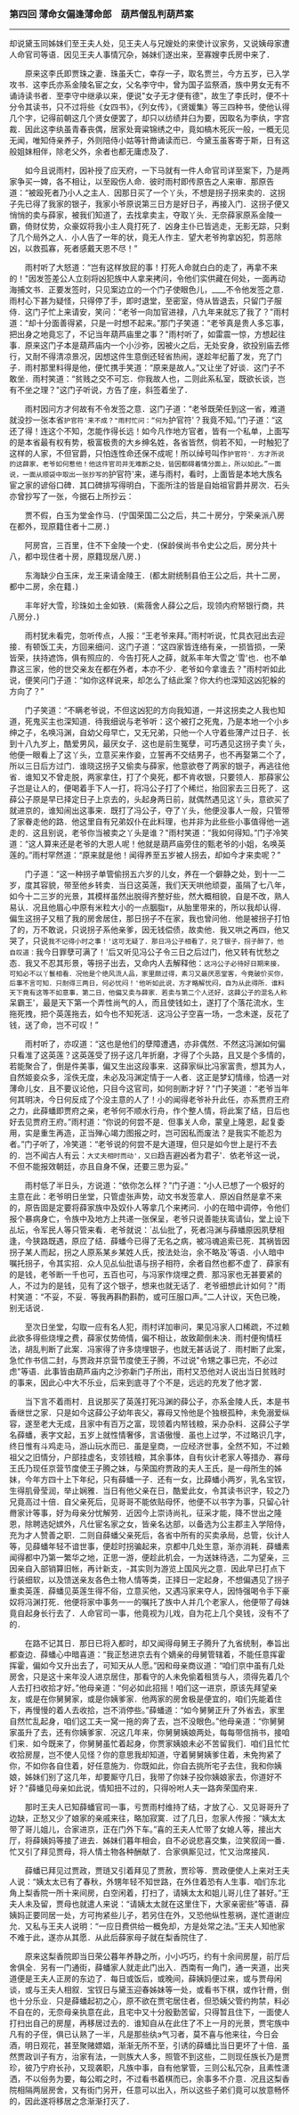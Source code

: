 ### 第四回 薄命女偏逢薄命郎　葫芦僧乱判葫芦案
----
    




却说黛玉同姊妹们至王夫人处，见王夫人与兄嫂处的来使计议家务，又说姨母家遭人命官司等语．因见王夫人事情冗杂，姊妹们遂出来，至寡嫂李氏房中来了．

　　原来这李氏即贾珠之妻．珠虽夭亡，幸存一子，取名贾兰，今方五岁，已入学攻书．这李氏亦系金陵名宦之女，父名李守中，曾为国子监祭酒，族中男女无有不诵诗读书者．至李守中继承以来，便说"女子无才便有德"，故生了李氏时，便不十分令其读书，只不过将些《女四书》，《列女传》，《贤媛集》等三四种书，使他认得几个字，记得前朝这几个贤女便罢了，却只以纺绩井臼为要，因取名为李纨，字宫裁．因此这李纨虽青春丧偶，居家处膏粱锦绣之中，竟如槁木死灰一般，一概无见无闻，唯知侍亲养子，外则陪侍小姑等针黹诵读而已．今黛玉虽客寄于斯，日有这般姐妹相伴，除老父外，余者也都无庸虑及了．


　　如今且说雨村，因补授了应天府，一下马就有一件人命官司详至案下，乃是两家争买一婢，各不相让，以至殴伤人命．彼时雨村即传原告之人来审．那原告道：“被殴死者乃小人之主人．因那日买了一个丫头，不想是拐子拐来卖的．这拐子先已得了我家的银子，我家小爷原说第三日方是好日子，再接入门．这拐子便又悄悄的卖与薛家，被我们知道了，去找拿卖主，夺取丫头．无奈薛家原系金陵一霸，倚财仗势，众豪奴将我小主人竟打死了．凶身主仆已皆逃走，无影无踪，只剩了几个局外之人．小人告了一年的状，竟无人作主．望大老爷拘拿凶犯，剪恶除凶，以救孤寡，死者感戴天恩不尽！”


　　雨村听了大怒道：“岂有这样放屁的事！打死人命就白白的走了，再拿不来的！"因发签差公人立刻将凶犯族中人拿来拷问，令他们实供藏在何处，一面再动海捕文书．正要发签时，只见案边立的一个门子使眼色儿，____不令他发签之意．雨村心下甚为疑怪，只得停了手，即时退堂，至密室，侍从皆退去，只留门子服侍．这门子忙上来请安，笑问：“老爷一向加官进禄，八九年来就忘了我了？"雨村道：“却十分面善得紧，只是一时想不起来。”那门子笑道：“老爷真是贵人多忘事，把出身之地竟忘了，不记当年葫芦庙里之事？"雨村听了，如雷震一惊，方想起往事．原来这门子本是葫芦庙内一个小沙弥，因被火之后，无处安身，欲投别庙去修行，又耐不得清凉景况，因想这件生意倒还轻省热闹，遂趁年纪蓄了发，充了门子．雨村那里料得是他，便忙携手笑道：“原来是故人。”又让坐了好谈．这门子不敢坐．雨村笑道：“贫贱之交不可忘．你我故人也，二则此系私室，既欲长谈，岂有不坐之理？"这门子听说，方告了座，斜签着坐了．


　　雨村因问方才何故有不令发签之意．这门子道：“老爷既荣任到这一省，难道就没抄一张本省`护官符'来不成？"雨村忙问：“何为`护官符'？我竟不知。”门子道：“这还了得！连这个不知，怎能作得长远！如今凡作地方官者，皆有一个私单，上面写的是本省最有权有势，极富极贵的大乡绅名姓，各省皆然，倘若不知，一时触犯了这样的人家，不但官爵，只怕连性命还保不成呢！所以绰号叫作`护官符'．方才所说的这薛家，老爷如何惹他！他这件官司并无难断之处，皆因都碍着情分面上，所以如此。”一面说，一面从顺袋中取出一张抄写的`护官符'来，递与雨村，看时，上面皆是本地大族名宦之家的谚俗口碑．其口碑排写得明白，下面所注的皆是自始祖官爵并房次．石头亦曾抄写了一张，今据石上所抄云：


　　贾不假，白玉为堂金作马．(宁国荣国二公之后，共二十房分，宁荣亲派八房在都外，现原籍住者十二房．)


　　阿房宫，三百里，住不下金陵一个史．(保龄侯尚书令史公之后，房分共十八，都中现住者十房，原籍现居八房．)


　　东海缺少白玉床，龙王来请金陵王．(都太尉统制县伯王公之后，共十二房，都中二房，余在籍．)


　　丰年好大雪，珍珠如土金如铁．(紫薇舍人薛公之后，现领内府帑银行商，共八房分．)


　　雨村犹未看完，忽听传点，人报：“王老爷来拜。”雨村听说，忙具衣冠出去迎接．有顿饭工夫，方回来细问．这门子道：“这四家皆连络有亲，一损皆损，一荣皆荣，扶持遮饰，俱有照应的．今告打死人之薛，就系丰年大雪之`雪'也．也不单靠这三家，他的世交亲友在都在外者，本亦不少．老爷如今拿谁去？"雨村听如此说，便笑问门子道：“如你这样说来，却怎么了结此案？你大约也深知这凶犯躲的方向了？”


　　门子笑道：“不瞒老爷说，不但这凶犯的方向我知道，一并这拐卖之人我也知道，死鬼买主也深知道．待我细说与老爷听：这个被打之死鬼，乃是本地一个小乡绅之子，名唤冯渊，自幼父母早亡，又无兄弟，只他一个人守着些薄产过日子．长到十八九岁上，酷爱男风，最厌女子．这也是前生冤孽，可巧遇见这拐子卖丫头，他便一眼看上了这丫头，立意买来作妾，立誓再不交结男子，也不再娶第二个了，所以三日后方过门．谁晓这拐子又偷卖与薛家，他意欲卷了两家的银子，再逃往他省．谁知又不曾走脱，两家拿住，打了个臭死，都不肯收银，只要领人．那薛家公子岂是让人的，便喝着手下人一打，将冯公子打了个稀烂，抬回家去三日死了．这薛公子原是早已择定日子上京去的，头起身两日前，就偶然遇见这丫头，意欲买了就进京的，谁知闹出这事来．既打了冯公子，夺了丫头，他便没事人一般，只管带了家眷走他的路．他这里自有兄弟奴仆在此料理，也并非为此些些小事值得他一逃走的．这且别说，老爷你当被卖之丫头是谁？"雨村笑道：“我如何得知。”门子冷笑道：“这人算来还是老爷的大恩人呢！他就是葫芦庙旁住的甄老爷的小姐，名唤英莲的。”雨村罕然道：“原来就是他！闻得养至五岁被人拐去，却如今才来卖呢？”


　　门子道：“这一种拐子单管偷拐五六岁的儿女，养在一个僻静之处，到十一二岁，度其容貌，带至他乡转卖．当日这英莲，我们天天哄他顽耍，虽隔了七八年，如今十二三岁的光景，其模样虽然出脱得齐整好些，然大概相貌，自是不改，熟人易认．况且他眉心中原有米粒大小的一点胭脂т，从胎里带来的，所以我却认得．偏生这拐子又租了我的房舍居住，那日拐子不在家，我也曾问他．他是被拐子打怕了的，万不敢说，只说拐子系他亲爹，因无钱偿债，故卖他．我又哄之再四，他又哭了，只说`我不记得小时之事！'这可无疑了．那日冯公子相看了，兑了银子，拐子醉了，他自叹道：`我今日罪孽可满了！'后又听见冯公子令三日之后过门，他又转有忧愁之态．我又不忍其形景，等拐子出去，又命内人去解释他：`这冯公子必待好日期来接，可知必不以丫鬟相看．况他是个绝风流人品，家里颇过得，素习又最厌恶堂客，今竟破价买你，后事不言可知．只耐得三两日，何必忧闷！'他听如此说，方才略解忧闷，自为从此得所．谁料天下竟有这等不如意事，第二日，他偏又卖与薛家．若卖与第二个人还好，这薛公子的混名人称`呆霸王'，最是天下第一个弄性尚气的人，而且使钱如土，遂打了个落花流水，生拖死拽，把个英莲拖去，如今也不知死活．这冯公子空喜一场，一念未遂，反花了钱，送了命，岂不可叹！”


　　雨村听了，亦叹道：“这也是他们的孽障遭遇，亦非偶然．不然这冯渊如何偏只看准了这英莲？这英莲受了拐子这几年折磨，才得了个头路，且又是个多情的，若能聚合了，倒是件美事，偏又生出这段事来．这薛家纵比冯家富贵，想其为人，自然姬妾众多，淫佚无度，未必及冯渊定情于一人者．这正是梦幻情缘，恰遇一对薄命儿女．且不要议论他，只目今这官司，如何剖断才好？"门子笑道：“老爷当年何其明决，今日何反成了个没主意的人了！小的闻得老爷补升此任，亦系贾府王府之力，此薛蟠即贾府之亲，老爷何不顺水行舟，作个整人情，将此案了结，日后也好去见贾府王府。”雨村道：“你说的何尝不是．但事关人命，蒙皇上隆恩，起复委用，实是重生再造，正当殚心竭力图报之时，岂可因私而废法？是我实不能忍为者。”门子听了，冷笑道：“老爷说的何尝不是大道理，但只是如今世上是行不去的．岂不闻古人有云：`大丈夫相时而动'，又曰`趋吉避凶者为君子'．依老爷这一说，不但不能报效朝廷，亦且自身不保，还要三思为妥。”


　　雨村低了半日头，方说道：“依你怎么样？"门子道：“小人已想了一个极好的主意在此：老爷明日坐堂，只管虚张声势，动文书发签拿人．原凶自然是拿不来的，原告固是定要将薛家族中及奴仆人等拿几个来拷问．小的在暗中调停，令他们报个暴病身亡，令族中及地方上共递一张保呈，老爷只说善能扶鸾请仙，堂上设下乩坛，令军民人等只管来看．老爷就说：`乩仙批了，死者冯渊与薛蟠原因夙孽相逢，今狭路既遇，原应了结．薛蟠今已得了无名之病，被冯魂追索已死．其祸皆因拐子某人而起，拐之人原系某乡某姓人氏，按法处治，余不略及'等语．小人暗中嘱托拐子，令其实招．众人见乩仙批语与拐子相符，余者自然也都不虚了．薛家有的是钱，老爷断一千也可，五百也可，与冯家作烧埋之费．那冯家也无甚要紧的人，不过为的是钱，见有了这个银子，想来也就无话了．老爷细想此计如何？"雨村笑道：“不妥，不妥．等我再斟酌斟酌，或可压服口声。”二人计议，天色已晚，别无话说．


　　至次日坐堂，勾取一应有名人犯，雨村详加审问，果见冯家人口稀疏，不过赖此欲多得些烧埋之费，薛家仗势倚情，偏不相让，故致颠倒未决．雨村便徇情枉法，胡乱判断了此案．冯家得了许多烧埋银子，也就无甚话说了．雨村断了此案，急忙作书信二封，与贾政并京营节度使王子腾，不过说"令甥之事已完，不必过虑"等语．此事皆由葫芦庙内之沙弥新门子所出，雨村又恐他对人说出当日贫贱时的事来，因此心中大不乐业，后来到底寻了个不是，远远的充发了他才罢．


　　当下言不着雨村．且说那买了英莲打死冯渊的薛公子，亦系金陵人氏，本是书香继世之家．只是如今这薛公子幼年丧父，寡母又怜他是个独根孤种，未免溺爱纵容，遂至老大无成，且家中有百万之富，现领着内帑钱粮，采办杂料．这薛公子学名薛蟠，表字文起，五岁上就性情奢侈，言语傲慢．虽也上过学，不过略识几字，终日惟有斗鸡走马，游山玩水而已．虽是皇商，一应经济世事，全然不知，不过赖祖父之旧情分，户部挂虚名，支领钱粮，其余事体，自有伙计老家人等措办．寡母王氏乃现任京营节度使王子腾之妹，与荣国府贾政的夫人王氏，是一母所生的姊妹，今年方四十上下年纪，只有薛蟠一子．还有一女，比薛蟠小两岁，乳名宝钗，生得肌骨莹润，举止娴雅．当日有他父亲在日，酷爱此女，令其读书识字，较之乃兄竟高过十倍．自父亲死后，见哥哥不能依贴母怀，他便不以书字为事，只留心针黹家计等事，好为母亲分忧解劳．近因今上崇诗尚礼，征采才能，降不世出之隆恩，除聘选妃嫔外，凡仕宦名家之女，皆亲名达部，以备选为公主郡主入学陪侍，充为才人赞善之职．二则自薛蟠父亲死后，各省中所有的买卖承局，总管，伙计人等，见薛蟠年轻不谙世事，便趁时拐骗起来，京都中几处生意，渐亦消耗．薛蟠素闻得都中乃第一繁华之地，正思一游，便趁此机会，一为送妹待选，二为望亲，三因亲自入部销算旧帐，再计新支，-其实则为游览上国风光之意．因此早已打点下行装细软，以及馈送亲友各色土物人情等类，正择日一定起身，不想偏遇见了拐子重卖英莲．薛蟠见英莲生得不俗，立意买他，又遇冯家来夺人，因恃强喝令手下豪奴将冯渊打死．他便将家中事务一一的嘱托了族中人并几个老家人，他便带了母妹竟自起身长行去了．人命官司一事，他竟视为儿戏，自为花上几个臭钱，没有不了的．


　　在路不记其日．那日已将入都时，却又闻得母舅王子腾升了九省统制，奉旨出都查边．薛蟠心中暗喜道：“我正愁进京去有个嫡亲的母舅管辖着，不能任意挥霍挥霍，偏如今又升出去了，可知天从人愿。”因和母亲商议道：“咱们京中虽有几处房舍，只是这十来年没人进京居住，那看守的人未免偷着租赁与人，须得先着几个人去打扫收拾才好。”他母亲道：“何必如此招摇！咱们这一进京，原该先拜望亲友，或是在你舅舅家，或是你姨爹家．他两家的房舍极是便宜的，咱们先能着住下，再慢慢的着人去收拾，岂不消停些。”薛蟠道：“如今舅舅正升了外省去，家里自然忙乱起身，咱们这工夫一窝一拖的奔了去，岂不没眼色。”他母亲道：“你舅舅家虽升了去，还有你姨爹家．况这几年来，你舅舅姨娘两处，每每带信捎书，接咱们来．如今既来了，你舅舅虽忙着起身，你贾家姨娘未必不苦留我们．咱们且忙忙收拾房屋，岂不使人见怪？你的意思我却知道，守着舅舅姨爹住着，未免拘紧了你，不如你各自住着，好任意施为．你既如此，你自去挑所宅子去住，我和你姨娘，姊妹们别了这几年，却要厮守几日，我带了你妹子投你姨娘家去，你道好不好？"薛蟠见母亲如此说，情知扭不过的，只得吩咐人夫一路奔荣国府来．


　　那时王夫人已知薛蟠官司一事，亏贾雨村维持了结，才放了心．又见哥哥升了边缺，正愁又少了娘家的亲戚来往，略加寂寞．过了几日，忽家人传报：“姨太太带了哥儿姐儿，合家进京，正在门外下车。”喜的王夫人忙带了女媳人等，接出大厅，将薛姨妈等接了进去．姊妹们暮年相会，自不必说悲喜交集，泣笑叙阔一番．忙又引了拜见贾母，将人情土物各种酬献了．合家俱厮见过，忙又治席接风．


　　薛蟠已拜见过贾政，贾琏又引着拜见了贾赦，贾珍等．贾政便使人上来对王夫人说：“姨太太已有了春秋，外甥年轻不知世路，在外住着恐有人生事．咱们东北角上梨香院一所十来间房，白空闲着，打扫了，请姨太太和姐儿哥儿住了甚好。”王夫人未及留，贾母也就遣人来说：“请姨太太就在这里住下，大家亲密些"等语．薛姨妈正要同居一处，方可拘紧些儿子，若另住在外，又恐他纵性惹祸，遂忙道谢应允．又私与王夫人说明：“一应日费供给一概免却，方是处常之法。”王夫人知他家不难于此，遂亦从其愿．从此后薛家母子就在梨香院住了．


　　原来这梨香院即当日荣公暮年养静之所，小小巧巧，约有十余间房屋，前厅后舍俱全．另有一门通街，薛蟠家人就走此门出入．西南有一角门，通一夹道，出夹道便是王夫人正房的东边了．每日或饭后，或晚间，薛姨妈便过来，或与贾母闲谈，或与王夫人相叙．宝钗日与黛玉迎春姊妹等一处，或看书下棋，或作针黹，倒也十分乐业．只是薛蟠起初之心，原不欲在贾宅居住者，但恐姨父管约拘禁，料必不自在的，无奈母亲执意在此，且宅中又十分殷勤苦留，只得暂且住下，一面使人打扫出自己的房屋，再移居过去的．谁知自从在此住了不上一月的光景，贾宅族中凡有的子侄，俱已认熟了一半，凡是那些纨э气习者，莫不喜与他来往，今日会酒，明日观花，甚至聚赌嫖娼，渐渐无所不至，引诱的薛蟠比当日更坏了十倍．虽然贾政训子有方，治家有法，一则族大人多，照管不到这些，二则现任族长乃是贾珍，彼乃宁府长孙，又现袭职，凡族中事，自有他掌管，三则公私冗杂，且素性潇洒，不以俗务为要，每公暇之时，不过看书着棋而已，余事多不介意．况且这梨香院相隔两层房舍，又有街门另开，任意可以出入，所以这些子弟们竟可以放意畅怀的，因此遂将移居之念渐渐打灭了．